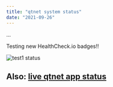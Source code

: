 ```yaml
---
title: "qtnet system status"
date: "2021-09-26"
---
```

...

Testing new HealthCheck.io badges!!

![test1 status](https://healthchecks.io/badge/929328ec-f605-456e-b65c-7912ee/VMPDtvYy/test1.svg)



## Also: [live qtnet app status](https://uptime.statuscake.com/?TestID=HgUuA2XQ7Z)